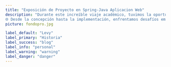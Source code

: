 ```yaml
---
title: "Exposición de Proyecto en Spring-Java Aplicacion Web"
description: "Durante este increíble viaje académico, tuvimos la oportunidad de crear algo verdaderamente innovador y funcional.
🌐 Desde la concepción hasta la implementación, enfrentamos desafíos emocionantes y aprendimos valiosas lecciones en cada paso del camino. Este logro no solo es un reflejo de nuestro arduo trabajo, sino también de la colaboración y dedicación de un equipo excepcional."
picture: fondopro.jpg

label_default: "Levy" 
label_primary: "Historia"
label_success: "blog"
label_info: "personal"
label_warning: "warning"
label_danger: "danger"
---
```

